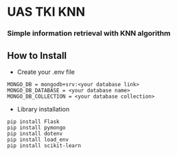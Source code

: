 # UAS TKI KNN
### Simple information retrieval with KNN algorithm
## How to Install
- Create your .env file
```
MONGO_DB = mongodb+srv:<your database link>
MONGO_DB_DATABASE = <your database name>
MONGO_DB_COLLECTION = <your database collection>
```
- Library installation
```
pip install Flask
pip install pymongo
pip install dotenv
pip install load_env
pip install scikit-learn
```